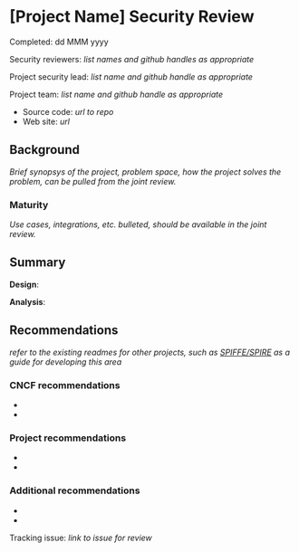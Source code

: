 # [Project Name] Security Review

Completed:  dd MMM yyyy

Security reviewers: _list names and github handles as appropriate_

Project security lead: _list name and github handle as appropriate_

Project team:  _list name and github handle as appropriate_

* Source code: _url to repo_
* Web site: _url_

## Background

*Brief synopsys of the project, problem space, how the project solves the
problem, can be pulled from the joint review.*

### Maturity

*Use cases, integrations, etc. bulleted, should be available in the joint
review.*

## Summary

**Design**:

**Analysis**:

## Recommendations

_refer to the existing readmes for other projects, such as
[SPIFFE/SPIRE](https://github.com/cncf/tag-security/tree/main/assessments/projects/spiffe-spire)
as a guide for developing this area_

### CNCF recommendations

*
*

### Project recommendations

*
*

### Additional recommendations

*
*

Tracking issue: *link to issue for review*
